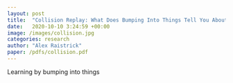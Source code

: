 ```yaml
---
layout: post
title:  "Collision Replay: What Does Bumping Into Things Tell You About Scene Geometry?"
date:   2020-10-10 3:24:59 +00:00
image: /images/collision.jpg
categories: research
author: "Alex Raistrick"
paper: /pdfs/collision.pdf
---
```


Learning by bumping into things